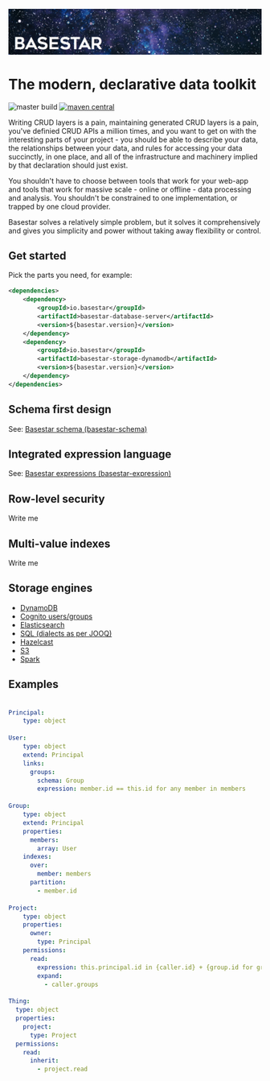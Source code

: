 ![Basestar](https://raw.githubusercontent.com/basestar/basestar/master/etc/header.png)

# The modern, declarative data toolkit

![master build](https://github.com/basestar/basestar/workflows/master%20build/badge.svg?branch=master) [![maven central](https://maven-badges.herokuapp.com/maven-central/io.basestar/basestar/badge.svg)](https://maven-badges.herokuapp.com/maven-central/io.basestar/basestar)

Writing CRUD layers is a pain, maintaining generated CRUD layers is a pain, you've definied CRUD APIs a million times, and you want to get on with the interesting parts of your project - you should be able to describe your data, the relationships between your data, and rules for accessing your data succinctly, in one place, and all of the infrastructure and machinery implied by that declaration should just exist.

You shouldn't have to choose between tools that work for your web-app and tools that work for massive scale - online or offline - data processing and analysis. You shouldn't be constrained to one implementation, or trapped by one cloud provider.

Basestar solves a relatively simple problem, but it solves it comprehensively and gives you simplicity and power without taking away flexibility or control.

## Get started

Pick the parts you need, for example:

```xml
<dependencies>
    <dependency>
        <groupId>io.basestar</groupId>
        <artifactId>basestar-database-server</artifactId>
        <version>${basestar.version}</version>
    </dependency>
    <dependency>
        <groupId>io.basestar</groupId>
        <artifactId>basestar-storage-dynamodb</artifactId>
        <version>${basestar.version}</version>
    </dependency>
</dependencies>
```

## Schema first design

See: [Basestar schema (basestar-schema)](basestar-schema)

## Integrated expression language

See: [Basestar expressions (basestar-expression)](basestar-expression)

## Row-level security

Write me

## Multi-value indexes

Write me

## Storage engines

- [DynamoDB](basestar-storage-dynamodb)
- [Cognito users/groups](basestar-storage-cognito)
- [Elasticsearch](basestar-storage-elasticsearch)
- [SQL (dialects as per JOOQ)](basestar-storage-sql)
- [Hazelcast](basestar-storage-hazelcast)
- [S3](basestar-storage-s3)
- [Spark](basestar-storage-spark)


## Examples

```yaml

Principal:
    type: object

User:
    type: object
    extend: Principal
    links:
      groups:
        schema: Group
        expression: member.id == this.id for any member in members

Group:
    type: object
    extend: Principal
    properties:
      members:
        array: User
    indexes:
      over:
        member: members
      partition:
        - member.id

Project:
    type: object
    properties:
      owner:
        type: Principal
    permissions:
      read:
        expression: this.principal.id in {caller.id} + {group.id for group in caller.groups}
        expand:
          - caller.groups

Thing:
  type: object
  properties:
    project:
      type: Project
  permissions:
    read:
      inherit:
        - project.read
        
```
